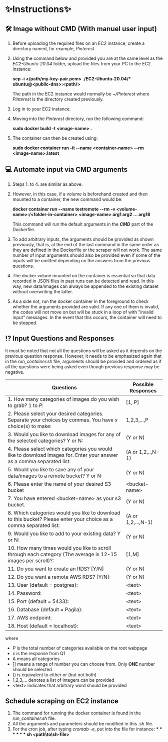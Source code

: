 # ✨Instructions✨

## 🛠 Image without CMD (With manuel user input)
1. Before uploading the required files on an EC2 instance, create a directory named, for example, *Pinterest*.

2. Using the command below and provided you are at the same level as the *EC2-Ubuntu-20.04* folder, upload the files from your PC to the EC2 instance:
   
   **scp -i </path/my-key-pair.pem> ./EC2-Ubuntu-20.04/\* ubuntu\@\<public-dns>\:\<path/>**

   The path in the EC2 instance would normally be *~/Pinterest* where *Pinterest* is the directory created previously.

3. Log in to your EC2 instance.
4. Moving into the *Pinterest* directory, run the following command:
   
   **sudo docker build -t \<image-name> .**
   
5. The container can then be created using:

    **sudo docker container run -it --name \<container-name> --rm \<image-name>:latest**

## 💻 Automate input via CMD arguments

1. Steps 1. to 4. are similar as above.

2. However, in this case, if a volume is beforehand created and then mounted to a container, the new command would be:

   **docker container run --name testremote --rm -v \<volume-name>:/\<folder-in-container> \<image-name> arg1 arg2 ... arg18**

   This command will run the default arguments in the ***CMD*** part of the Dockerfile.

3. To add arbitrary inputs, the arguments should be provided as shown previously, that is, at the end of the last command in the same order as they are defined in the Dockerfile or the scraper will not work. The same number of input arguments should also be provided even if some of the inputs will be omitted depending on the answers from the previous questions.

4. The docker volune mounted on the container is essential so that data recorded in JSON files in past runs can be detected and read. In this way, new data/images can always be appended to the existing dataset without overwriting the latter.

5. As a side not, run the docker container in the foreground to check whether the arguments provided are valid. If any one of them is invalid, the codes will not move on but will be stuck in a loop of with "invalid input" messages. In the event that this occurs, the container will need to be stopped.

## ⁉ Input Questions and Responses

It must be noted that not all the questions will be asked as it depends on the previous question response. However, it needs to be emphasized again that in the *run_container.sh* file, arguments should be provided and ordered as if all the questions were being asked even though previous response may be negative.

| Questions | Possible Responses |
| ----- | ----- |
| 1. How many categories of images do you wish to grab? 1 to *P*: | [1, P] |
| 2. Please select your desired categories. Separate your choices by commas. You have *x* choice(s) to make: | 1,2,3,...,P |
| 3. Would you like to download images for any of the selected categories? Y or N: | (Y or N) |
| 4. Please select which categories you would like to download images for. Enter your answer as a comma separated list: | (A or 1,2,..,N-1) |
| 5. Would you like to save any of your data/images to a remote bucket? Y or N: | (Y or N) |
| 6. Please enter the name of your desired S3 bucket | \<bucket-name> |
| 7. You have entered \<bucket-name> as your s3 bucket. | (Y or N)|
| 8. Which categories would you like to download to this bucket? Please enter your choice as a comma separated list: | (A or 1,2,...,N-1) |
| 9. Would you like to add to your existing data? Y or N: | (Y or N) |
| 10. How many times would you like to scroll through each category (The average is 12-15 images per scroll)?: | [1,M] |
| 11. Do you want to create an RDS? [Y/N] | (Y or N) |
| 12. Do you want a remote AWS RDS? [Y/N]: | (Y or N) |
| 13. User (default = postgres): | \<text> |
| 14. Password: | \<text> |
| 15. Port (default = 5433): | \<text> |
| 16. Database (default = Pagila): | \<text> |
| 17. AWS endpoint:  | \<text> |
| 18. Host (default = localhost): | \<text> |

where
- *P* is the total number of categories available on the root webpage
- *x* is the response from Q1
- A means all categories
- [] means a range of number you can choose from. Only **ONE** number should be selected
- () is equivalent to either or (but not both)
- 1,2,3,... denotes a list of integers can be provided
- \<text> indicates that arbitrary word should be provided

## Schedule scraping on EC2 instance
1. The command for running the docker container is found in the *run_container.sh* file.
2. All the arguments and parameters should be modified in this *.sh* file.
3. For the cron job, after typing *crontab -e*, put into the file for instance:
         **\* \* \* \* \* \* sh \<path\to\sh-file>**

